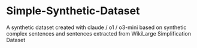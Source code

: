 # Simple-Synthetic-Dataset
A synthetic dataset created with claude / o1 / o3-mini based on synthetic complex sentences and sentences extracted from WikiLarge Simplification Dataset
